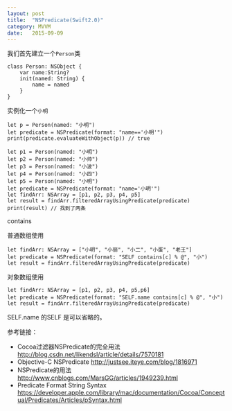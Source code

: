 ```yaml
---
layout: post
title:  "NSPredicate(Swift2.0)"
category: MVVM
date:   2015-09-09
---
```

我们首先建立一个`Person`类

```
class Person: NSObject {
    var name:String?
    init(named: String) {
        name = named
    }
}
```
实例化一个`小明`

```
let p = Person(named: "小明")
let predicate = NSPredicate(format: "name=='小明'")
print(predicate.evaluateWithObject(p)) // true 
```

```
let p1 = Person(named: "小明")
let p2 = Person(named: "小帅")
let p3 = Person(named: "小波")
let p4 = Person(named: "小四")
let p5 = Person(named: "小明")
let predicate = NSPredicate(format: "name='小明'")
let findArr: NSArray = [p1, p2, p3, p4, p5]
let result = findArr.filteredArrayUsingPredicate(predicate)
print(result) // 找到了两条
```
contains 

普通数组使用

```
let findArr: NSArray = ["小明", "小丽", "小二", "小蛋", "老王"]
let predicate = NSPredicate(format: "SELF contains[c] % @", "小")
let result = findArr.filteredArrayUsingPredicate(predicate)
```
对象数组使用
```
let findArr: NSArray = [p1, p2, p3, p4, p5,p6]
let predicate = NSPredicate(format: "SELF.name contains[c] % @", "小")
let result = findArr.filteredArrayUsingPredicate(predicate)
```
SELF.name 的SELF 是可以省略的。

参考链接：

* Cocoa过滤器NSPredicate的完全用法 <http://blog.csdn.net/likendsl/article/details/7570181>
* Objective-C NSPredicate <http://justsee.iteye.com/blog/1816971>
* NSPredicate的用法 <http://www.cnblogs.com/MarsGG/articles/1949239.html>
* Predicate Format String Syntax <https://developer.apple.com/library/mac/documentation/Cocoa/Conceptual/Predicates/Articles/pSyntax.html>

 















